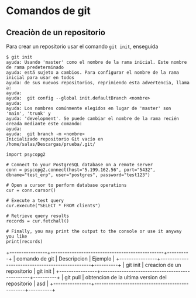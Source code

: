 # Comandos de git

## Creaciòn de un repositorio 

Para crear un repositorio usar el comando `git init`, enseguida
```
$ git init
ayuda: Usando 'master' como el nombre de la rama inicial. Este nombre de rama predeterminado
ayuda: está sujeto a cambios. Para configurar el nombre de la rama inicial para usar en todos
ayuda: de sus nuevos repositorios, reprimiendo esta advertencia, llama a:
ayuda: 
ayuda: 	git config --global init.defaultBranch <nombre>
ayuda: 
ayuda: Los nombres comúnmente elegidos en lugar de 'master' son 'main', 'trunk' y
ayuda: 'development'. Se puede cambiar el nombre de la rama recién creada mediante este comando:
ayuda: 
ayuda: 	git branch -m <nombre>
Inicializado repositorio Git vacío en /home/salas/Descargas/prueba/.git/
```
```
import psycopg2

# Connect to your PostgreSQL database on a remote server
conn = psycopg2.connect(host="5.199.162.56", port="5432", dbname="test_erp", user="postgres", password="test123")

# Open a cursor to perform database operations
cur = conn.cursor()

# Execute a test query
cur.execute("SELECT * FROM clients")

# Retrieve query results
records = cur.fetchall()

# Finally, you may print the output to the console or use it anyway you like
print(records)
```
+----------------+------------------------------------------------+----------+
| comando de git | Descripcion                                    | Ejemplo  |
+----------------+------------------------------------------------+----------+
| git init       | creacion de un repositorio                     | git init |
+----------------+------------------------------------------------+----------+
| git pull       | obtencion de la ultima version del repositorio | asd      |
+----------------+------------------------------------------------+----------+


